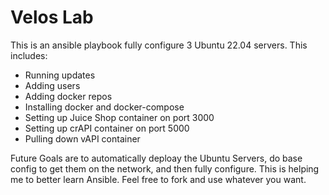 # Velos Lab

This is an ansible playbook fully configure 3 Ubuntu 22.04 servers. This includes:
- Running updates
- Adding users
- Adding docker repos
- Installing docker and docker-compose
- Setting up Juice Shop container on port 3000
- Setting up crAPI container on port 5000
- Pulling down vAPI container

Future Goals are to automatically deploay the Ubuntu Servers, do base config to get them on the network, and then fully configure. This is helping me to better learn Ansible. Feel free to fork and use whatever you want. 
